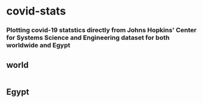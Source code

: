# covid-stats

<h3> Plotting covid-19 statstics directly from Johns Hopkins' Center for Systems Science and Engineering  dataset for both worldwide and Egypt </h3>

<h2> world </h2>
 <img src="https://i.imgur.com/k6ErXEq.png" id="1" alt="" />
 
 <h2> Egypt </h2>
  <img src="https://i.imgur.com/wxEGpY9.png" id="5" alt="" />
 <img src="https://i.imgur.com/piCkKhq.png" id="2" alt="" />
 <img src="https://i.imgur.com/1Dti9xs.png" id="3" alt="" />
 <img src="https://i.imgur.com/dmdogLl.png" id="4" alt="" />


